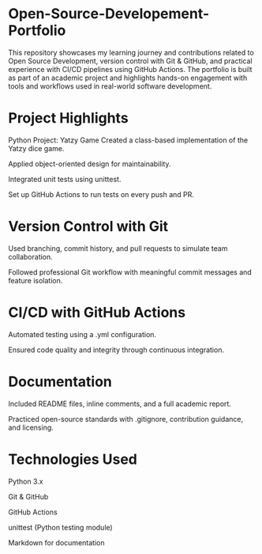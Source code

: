# Open-Source-Developement-Portfolio

This repository showcases my learning journey and contributions related to Open Source Development, version control with Git & GitHub, and practical experience with CI/CD pipelines using GitHub Actions. The portfolio is built as part of an academic project and highlights hands-on engagement with tools and workflows used in real-world software development.

# Project Highlights
Python Project: Yatzy Game
Created a class-based implementation of the Yatzy dice game.

Applied object-oriented design for maintainability.

Integrated unit tests using unittest.

Set up GitHub Actions to run tests on every push and PR.

# Version Control with Git
Used branching, commit history, and pull requests to simulate team collaboration.

Followed professional Git workflow with meaningful commit messages and feature isolation.

# CI/CD with GitHub Actions
Automated testing using a .yml configuration.

Ensured code quality and integrity through continuous integration.

# Documentation
Included README files, inline comments, and a full academic report.

Practiced open-source standards with .gitignore, contribution guidance, and licensing.

# Technologies Used
Python 3.x

Git & GitHub

GitHub Actions

unittest (Python testing module)

Markdown for documentation